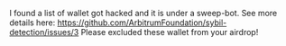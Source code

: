 I found a list of wallet got hacked and it is under a sweep-bot. See more details here: https://github.com/ArbitrumFoundation/sybil-detection/issues/3
Please excluded these wallet from your airdrop!
